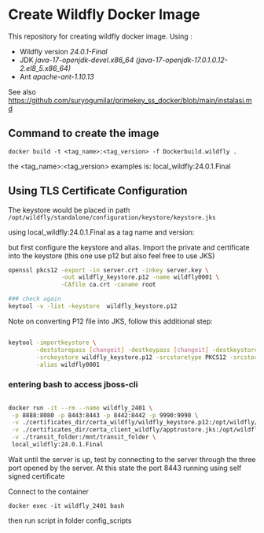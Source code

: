 # Create Wildfly Docker Image

This repository for creating wildfly docker image. Using : 
 - Wildfly version *24.0.1-Final* 
 - JDK *java-17-openjdk-devel.x86_64* *(java-17-openjdk-17.0.1.0.12-2.el8_5.x86_64)* 
 - Ant *apache-ant-1.10.13* 

See also https://github.com/suryogumilar/primekey_ss_docker/blob/main/instalasi.md

## Command to create the image

`docker build -t <tag_name>:<tag_version> -f Dockerbuild.wildfly .`

the &lt;tag_name&gt;:&lt;tag_version&gt; examples is: local_wildfly:24.0.1.Final

## Using TLS Certificate Configuration

The keystore would be placed in path `/opt/wildfly/standalone/configuration/keystore/keystore.jks` 

using local_wildfly:24.0.1.Final as a tag name and version:


but first configure the keystore and alias. Import the private and certificate into the keystore (this one use p12 but also feel free to use JKS)

```sh
openssl pkcs12 -export -in server.crt -inkey server.key \
               -out wildfly_keystore.p12 -name wildfly0001 \
               -CAfile ca.crt -caname root

### check again
keytool -v -list -keystore  wildfly_keystore.p12

```

Note on converting P12 file into JKS, follow this additional step:

```sh

keytool -importkeystore \
        -deststorepass [changeit] -destkeypass [changeit] -destkeystore wildfly_ks.keystore \
        -srckeystore wildfly_keystore.p12 -srcstoretype PKCS12 -srcstorepass [p12 password] \
        -alias wildfly0001
```


### entering bash to access jboss-cli

```sh

docker run -it --rm --name wildfly_2401 \
 -p 8888:8080 -p 8443:8443 -p 8442:8442 -p 9990:9990 \
 -v ./certificates_dir/certa_wildfly/wildfly_keystore.p12:/opt/wildfly/standalone/configuration/keystore/wildfly_keystore.p12:ro \
 -v ./certificates_dir/certa_client_wildfly/apptrustore.jks:/opt/wildfly/standalone/configuration/keystore/truststore.jks \
 -v ./transit_folder:/mnt/transit_folder \
 local_wildfly:24.0.1.Final
```

Wait until the server is up, test by connecting to the server through the three port opened by the server. At this state the port 8443 running using self signed certificate

Connect to the container

`docker exec -it wildfly_2401 bash`

then run script in folder config_scripts





